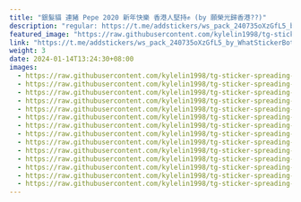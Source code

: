 ```yaml
---
title: "銀髮貓 連豬 Pepe 2020 新年快樂 香港人堅持✊ (by 願榮光歸香港??)"
description: "regular: https://t.me/addstickers/ws_pack_240735oXzGfL5_by_WhatStickerBot"
featured_image: "https://raw.githubusercontent.com/kylelin1998/tg-sticker-spreading-worldwide-images/main/img/2475d06f-1edf-4873-9509-dc0992b2237e.jpg"
link: "https://t.me/addstickers/ws_pack_240735oXzGfL5_by_WhatStickerBot"
weight: 3
date: 2024-01-14T13:24:30+08:00
images:
  - https://raw.githubusercontent.com/kylelin1998/tg-sticker-spreading-worldwide-images/main/img/2475d06f-1edf-4873-9509-dc0992b2237e.jpg
  - https://raw.githubusercontent.com/kylelin1998/tg-sticker-spreading-worldwide-images/main/img/83f91ef3-28c8-4f4f-806f-04346d353b95.jpg
  - https://raw.githubusercontent.com/kylelin1998/tg-sticker-spreading-worldwide-images/main/img/bffacd82-2615-4fb3-9a57-2def89c91c56.jpg
  - https://raw.githubusercontent.com/kylelin1998/tg-sticker-spreading-worldwide-images/main/img/cc1e4e4c-a00b-4e5a-92ab-c3a0799f2d74.jpg
  - https://raw.githubusercontent.com/kylelin1998/tg-sticker-spreading-worldwide-images/main/img/2a15ad4b-8f0d-4eae-8fbf-cb4eea40d365.jpg
  - https://raw.githubusercontent.com/kylelin1998/tg-sticker-spreading-worldwide-images/main/img/a4f1416b-8b35-477e-b735-537f72c71f6a.jpg
  - https://raw.githubusercontent.com/kylelin1998/tg-sticker-spreading-worldwide-images/main/img/89e092d3-d86c-42a6-995e-30483c3bb6a2.jpg
  - https://raw.githubusercontent.com/kylelin1998/tg-sticker-spreading-worldwide-images/main/img/41cc2cbe-c33e-4242-b8d9-98cde5ed27f1.jpg
  - https://raw.githubusercontent.com/kylelin1998/tg-sticker-spreading-worldwide-images/main/img/621a9ba0-c78b-49d6-8e2b-b070b72c918a.jpg
  - https://raw.githubusercontent.com/kylelin1998/tg-sticker-spreading-worldwide-images/main/img/62f1738b-4e0b-493f-bb41-76965d650d02.jpg
  - https://raw.githubusercontent.com/kylelin1998/tg-sticker-spreading-worldwide-images/main/img/3c50c457-f89e-4a56-a702-9abf0fe38ecb.jpg
  - https://raw.githubusercontent.com/kylelin1998/tg-sticker-spreading-worldwide-images/main/img/b3b87053-8654-429e-92f9-ecd8836ea7ca.jpg
  - https://raw.githubusercontent.com/kylelin1998/tg-sticker-spreading-worldwide-images/main/img/b5620d54-3cec-4988-804d-4303a91a77a5.jpg
  - https://raw.githubusercontent.com/kylelin1998/tg-sticker-spreading-worldwide-images/main/img/126f1937-4b02-4dc2-960c-2585dbb9df6a.jpg
---
```

